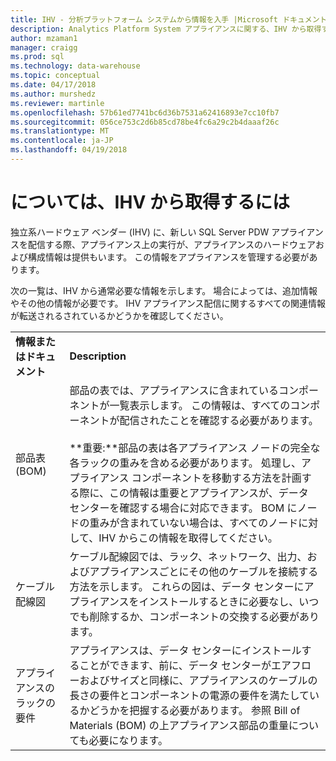 ```yaml
---
title: IHV - 分析プラットフォーム システムから情報を入手 |Microsoft ドキュメント
description: Analytics Platform System アプライアンスに関する、IHV から取得する情報です。
author: mzaman1
manager: craigg
ms.prod: sql
ms.technology: data-warehouse
ms.topic: conceptual
ms.date: 04/17/2018
ms.author: murshedz
ms.reviewer: martinle
ms.openlocfilehash: 57b61ed7741bc6d36b7531a62416893e7cc10fb7
ms.sourcegitcommit: 056ce753c2d6b85cd78be4fc6a29c2b4daaaf26c
ms.translationtype: MT
ms.contentlocale: ja-JP
ms.lasthandoff: 04/19/2018
---
```

# <a name="information-to-obtain-from-your-ihv"></a>については、IHV から取得するには
独立系ハードウェア ベンダー (IHV) に、新しい SQL Server PDW アプライアンスを配信する際、アプライアンス上の実行が、アプライアンスのハードウェアおよび構成情報は提供もいます。 この情報をアプライアンスを管理する必要があります。  
  
次の一覧は、IHV から通常必要な情報を示します。 場合によっては、追加情報やその他の情報が必要です。 IHV アプライアンス配信に関するすべての関連情報が転送されるされているかどうかを確認してください。  
  
|||  
|-|-|  
|**情報またはドキュメント**|**Description**|  
|部品表 (BOM)|部品の表では、アプライアンスに含まれているコンポーネントが一覧表示します。 この情報は、すべてのコンポーネントが配信されたことを確認する必要があります。<br /><br />**重要:**部品の表は各アプライアンス ノードの完全な各ラックの重みを含める必要があります。 処理し、アプライアンス コンポーネントを移動する方法を計画する際に、この情報は重要とアプライアンスが、データ センターを確認する場合に対応できます。 BOM にノードの重みが含まれていない場合は、すべてのノードに対して、IHV からこの情報を取得してください。|  
|ケーブル配線図|ケーブル配線図では、ラック、ネットワーク、出力、およびアプライアンスごとにその他のケーブルを接続する方法を示します。 これらの図は、データ センターにアプライアンスをインストールするときに必要なし、いつでも削除するか、コンポーネントの交換する必要があります。|  
|アプライアンスのラックの要件|アプライアンスは、データ センターにインストールすることができます、前に、データ センターがエアフローおよびサイズと同様に、アプライアンスのケーブルの長さの要件とコンポーネントの電源の要件を満たしているかどうかを把握する必要があります。 参照 Bill of Materials (BOM) の上アプライアンス部品の重量についても必要になります。|  
  
